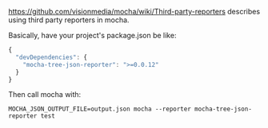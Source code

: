 https://github.com/visionmedia/mocha/wiki/Third-party-reporters describes using third party reporters in mocha.

Basically, have your project's package.json be like:

``` js
{
  "devDependencies": {
    "mocha-tree-json-reporter": ">=0.0.12"
  }
}
```

Then call mocha with:

```
MOCHA_JSON_OUTPUT_FILE=output.json mocha --reporter mocha-tree-json-reporter test
```


